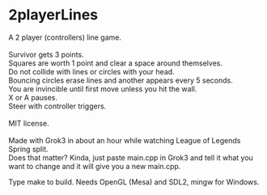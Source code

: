 # 2playerLines
A 2 player (controllers) line game.<BR />
<BR />
Survivor gets 3 points.<BR />
Squares are worth 1 point and clear a space around themselves.<BR />
Do not collide with lines or circles with your head.<BR />
Bouncing circles erase lines and another appears every 5 seconds.<BR />
You are invincible until first move unless you hit the wall.<BR />
X or A pauses.<BR />
Steer with controller triggers.<BR />
<BR />
MIT license.<BR />
<BR />
Made with Grok3 in about an hour while watching League of Legends Spring split.<BR />
Does that matter? Kinda, just paste main.cpp in Grok3 and tell it what you want to change and it will give you a new main.cpp.<BR />

Type make to build. Needs OpenGL (Mesa) and SDL2, mingw for Windows.

